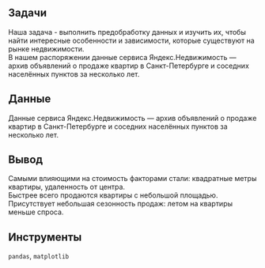 ## Задачи
Наша задача - выполнить предобработку данных и изучить их, чтобы найти интересные особенности и зависимости, которые существуют на рынке недвижимости.  
В нашем распоряжении данные сервиса Яндекс.Недвижимость — архив объявлений о продаже квартир в Санкт-Петербурге и соседних населённых пунктов за несколько лет.

## Данные
Данные сервиса Яндекс.Недвижимость — архив объявлений о продаже квартир в Санкт-Петербурге и соседних населённых пунктов за несколько лет.

## Вывод
Самыми влияющими на стоимость факторами стали: квадратные метры квартиры, удаленность от центра.   
Быстрее всего продаются квартиры с небольшой площадью. Присутствует небольшая сезонность продаж: летом на квартиры меньше спроса.

## Инструменты
`pandas`, `matplotlib`
